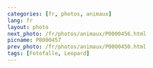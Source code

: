 ```yaml
---
categories: [fr, photos, animaux]
lang: fr
layout: photo
next_photo: /fr/photos/animaux/P0000456.html
picname: P0000457
prev_photo: /fr/photos/animaux/P0000450.html
tags: [Fotofalle, Leopard]
---
```

